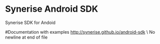 # Synerise Android SDK
Synerise SDK for Andoid

#Documentation with examples
http://synerise.github.io/android-sdk
\ No newline at end of file